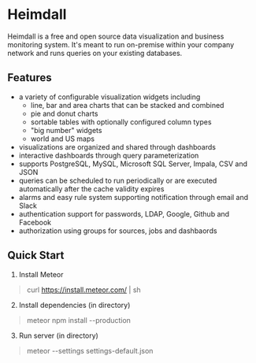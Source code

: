 Heimdall
=============
Heimdall is a free and open source data visualization and business monitoring system. It's meant to run on-premise within your company network and runs queries on your existing databases.

Features
-------------
* a variety of configurable visualization widgets including
  * line, bar and area charts that can be stacked and combined
  * pie and donut charts
  * sortable tables with optionally configured column types
  * "big number" widgets
  * world and US maps
* visualizations are organized and shared through dashboards
* interactive dashboards through query parameterization
* supports PostgreSQL, MySQL, Microsoft SQL Server, Impala, CSV and JSON
* queries can be scheduled to run periodically or are executed automatically after the cache validity expires
* alarms and easy rule system supporting notification through email and Slack
* authentication support for passwords, LDAP, Google, Github and Facebook
* authorization using groups for sources, jobs and dashbaords

Quick Start
-------------
1. Install Meteor
> curl https://install.meteor.com/ | sh

2. Install dependencies (in directory)
> meteor npm install --production

3. Run server (in directory)
> meteor --settings settings-default.json
